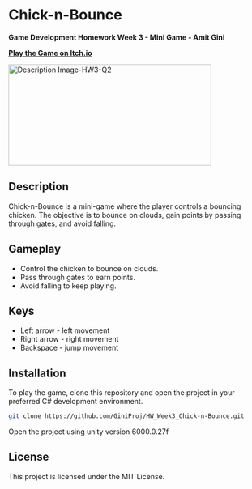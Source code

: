 # Chick-n-Bounce

**Game Development Homework Week 3 - Mini Game - Amit Gini**

[**Play the Game on Itch.io**](https://kg-proj.itch.io/hw-week2-part-2)

<img src="https://github.com/GiniProj/HW_Week3_Chick-n-Bounce/raw/main/GamePicture.png" alt="Description Image-HW3-Q2" width="400" height="200">


## Description
Chick-n-Bounce is a mini-game where the player controls a bouncing chicken. The objective is to bounce on clouds, gain points by passing through gates, and avoid falling.

## Gameplay
- Control the chicken to bounce on clouds.
- Pass through gates to earn points.
- Avoid falling to keep playing.

## Keys
- Left arrow - left movement
- Right arrow - right movement
- Backspace - jump movement

## Installation
To play the game, clone this repository and open the project in your preferred C# development environment.


```bash
git clone https://github.com/GiniProj/HW_Week3_Chick-n-Bounce.git
```

Open the project using unity version 6000.0.27f

## License
This project is licensed under the MIT License.

